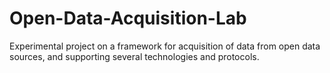 # Open-Data-Acquisition-Lab
Experimental project on a framework for acquisition of data from open data sources, and supporting several technologies and protocols.  
